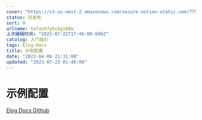 ```yaml
---
cover: "https://s3.us-west-2.amazonaws.com/secure.notion-static.com/7753e877-827e-46af-b6c9-5f992593ee85/174820.jpg?X-Amz-Algorithm=AWS4-HMAC-SHA256&X-Amz-Content-Sha256=UNSIGNED-PAYLOAD&X-Amz-Credential=AKIAT73L2G45EIPT3X45%2F20230722%2Fus-west-2%2Fs3%2Faws4_request&X-Amz-Date=20230722T192144Z&X-Amz-Expires=3600&X-Amz-Signature=3c33040f4b7b8dd5a9d901f965beee5dcf2fec67d2fc48466ec7d36902dc6ee3&X-Amz-SignedHeaders=host&x-id=GetObject"
status: 已发布
sort: 9
urlname: te7ash7ybckgi60w
上次编辑时间: "2023-07-22T17:46:00.000Z"
catalog: 入门指引
tags: Elog-Docs
title: 示例配置
date: "2023-04-06 21:31:00"
updated: "2023-07-23 01:46:00"
---
```


# 示例配置

[Elog Docs Github](https://github.com/LetTTGACO/elog-docs)
